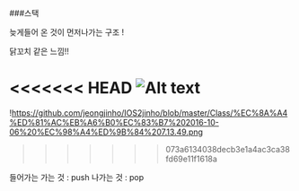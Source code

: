 ###스택

  늦게들어 온 것이 먼저나가는 구조 !

닭꼬치 같은 느낌!!

<<<<<<< HEAD
![Alt text](./Users/jinhojeong/Desktop/IOS2jinho/Class/stackPicture.png)
=======
!https://github.com/jeongjinho/IOS2jinho/blob/master/Class/%EC%8A%A4%ED%81%AC%EB%A6%B0%EC%83%B7%202016-10-06%20%EC%98%A4%ED%9B%84%207.13.49.png
>>>>>>> 073a6134038decb3e1a4ac3ca38fd69e11f1618a




들어가는 가는 것 : push
나가는 것     : pop


